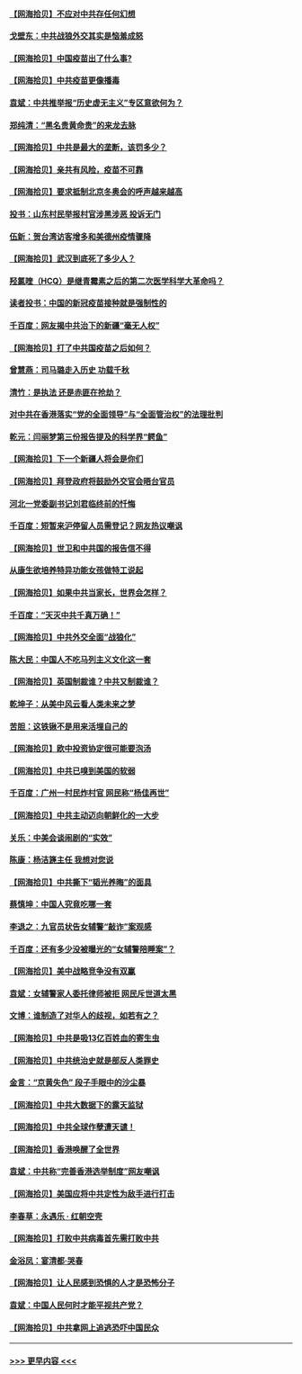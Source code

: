 #### [【网海拾贝】不应对中共存任何幻想](../pages/nsc993/n12881460.md?t=04151652) 
#### [戈壁东：中共战狼外交其实是恼羞成怒](../pages/nsc993/n12880392.md?t=04151652) 
#### [【网海拾贝】中国疫苗出了什么事?](../pages/nsc993/n12879124.md?t=04151652) 
#### [【网海拾贝】中共疫苗更像播毒](../pages/nsc993/n12876631.md?t=04151652) 
#### [袁斌：中共推举报“历史虚无主义”专区意欲何为？](../pages/nsc993/n12876530.md?t=04151652) 
#### [郑纯清：“黑名贵黄命贵”的来龙去脉](../pages/nsc993/n12875589.md?t=04151652) 
#### [【网海拾贝】中共是最大的垄断，该罚多少？](../pages/nsc993/n12874006.md?t=04151652) 
#### [【网海拾贝】亲共有风险，疫苗不可靠](../pages/nsc993/n12872224.md?t=04151652) 
#### [【网海拾贝】要求抵制北京冬奥会的呼声越来越高](../pages/nsc993/n12868962.md?t=04151652) 
#### [投书：山东村民举报村官涉黑涉恶 投诉无门](../pages/nsc993/n12869726.md?t=04151652) 
#### [伍新：贺台湾访客增多和美德州疫情骤降](../pages/nsc993/n12865651.md?t=04151652) 
#### [【网海拾贝】武汉到底死了多少人？](../pages/nsc993/n12863707.md?t=04151652) 
#### [羟氯喹（HCQ）是继青霉素之后的第二次医学科学大革命吗？](../pages/nsc993/n12638564.md?t=04151652) 
#### [读者投书：中国的新冠疫苗接种就是强制性的](../pages/nsc993/n12859932.md?t=04151652) 
#### [千百度：网友揭中共治下的新疆“毫无人权”](../pages/nsc993/n12858385.md?t=04151652) 
#### [【网海拾贝】打了中共国疫苗之后如何？](../pages/nsc993/n12857866.md?t=04151652) 
#### [曾慧燕：司马璐走入历史 功载千秋](../pages/nsc993/n12856996.md?t=04151652) 
#### [清竹：是执法 还是赤匪在抢劫？](../pages/nsc993/n12856952.md?t=04151652) 
#### [对中共在香港落实“党的全面领导”与“全面管治权”的法理批判](../pages/nsc993/n12856929.md?t=04151652) 
#### [乾元：闫丽梦第三份报告提及的科学界“鳄鱼”](../pages/nsc993/n12855985.md?t=04151652) 
#### [【网海拾贝】下一个新疆人将会是你们](../pages/nsc993/n12855864.md?t=04151652) 
#### [【网海拾贝】拜登政府将鼓励外交官会晤台官员](../pages/nsc993/n12853615.md?t=04151652) 
#### [河北一党委副书记刘君临终前的忏悔](../pages/nsc993/n12849420.md?t=04151652) 
#### [千百度：短暂来沪停留人员需登记？网友热议嘲讽](../pages/nsc993/n12853497.md?t=04151652) 
#### [【网海拾贝】世卫和中共国的报告信不得](../pages/nsc993/n12850902.md?t=04151652) 
#### [从康生欲培养特异功能女孩做特工说起](../pages/nsc993/n12849289.md?t=04151652) 
#### [【网海拾贝】如果中共当家长，世界会怎样？](../pages/nsc993/n12848436.md?t=04151652) 
#### [千百度：“天灭中共千真万确！”](../pages/nsc993/n12845659.md?t=04151652) 
#### [【网海拾贝】中共外交全面“战狼化”](../pages/nsc993/n12845607.md?t=04151652) 
#### [陈大民：中国人不吃马列主义文化这一套](../pages/nsc993/n12842496.md?t=04151652) 
#### [【网海拾贝】英国制裁谁？中共又制裁谁？](../pages/nsc993/n12840909.md?t=04151652) 
#### [乾坤子：从美中风云看人类未来之梦](../pages/nsc993/n12840590.md?t=04151652) 
#### [苦胆：这铁锹不是用来活埋自己的](../pages/nsc993/n12839512.md?t=04151652) 
#### [【网海拾贝】欧中投资协定很可能要泡汤](../pages/nsc993/n12835122.md?t=04151652) 
#### [【网海拾贝】中共已嗅到美国的软弱](../pages/nsc993/n12832411.md?t=04151652) 
#### [千百度：广州一村民炸村官 网民称“杨佳再世”](../pages/nsc993/n12832380.md?t=04151652) 
#### [【网海拾贝】中共主动迈向朝鲜化的一大步](../pages/nsc993/n12829887.md?t=04151652) 
#### [关乐：中美会谈闹剧的“实效”](../pages/nsc993/n12826698.md?t=04151652) 
#### [陈康：杨洁篪主任  我想对您说](../pages/nsc993/n12826609.md?t=04151652) 
#### [【网海拾贝】中共撕下“韬光养晦”的面具](../pages/nsc993/n12826459.md?t=04151652) 
#### [蔡慎坤：中国人究竟吃哪一套](../pages/nsc993/n12826010.md?t=04151652) 
#### [李退之：九官员状告女辅警“敲诈”案观感](../pages/nsc993/n12823984.md?t=04151652) 
#### [千百度：还有多少没被曝光的“女辅警陪睡案”？](../pages/nsc993/n12822136.md?t=04151652) 
#### [【网海拾贝】美中战略竞争没有双赢](../pages/nsc993/n12822105.md?t=04151652) 
#### [袁斌：女辅警家人委托律师被拒 网民斥世道太黑](../pages/nsc993/n12822004.md?t=04151652) 
#### [文博：谁制造了对华人的歧视，如若有之？](../pages/nsc993/n12821635.md?t=04151652) 
#### [【网海拾贝】中共是吸13亿百姓血的寄生虫](../pages/nsc993/n12819191.md?t=04151652) 
#### [【网海拾贝】中共统治史就是部反人类罪史](../pages/nsc993/n12816738.md?t=04151652) 
#### [金言：“京黄失色” 段子手眼中的沙尘暴](../pages/nsc993/n12815700.md?t=04151652) 
#### [【网海拾贝】中共大数据下的露天监狱](../pages/nsc993/n12811075.md?t=04151652) 
#### [【网海拾贝】中共全球作孽遭天谴！](../pages/nsc993/n12810258.md?t=04151652) 
#### [【网海拾贝】香港唤醒了全世界](../pages/nsc993/n12809100.md?t=04151652) 
#### [袁斌：中共称“完善香港选举制度”网友嘲讽](../pages/nsc993/n12808994.md?t=04151652) 
#### [【网海拾贝】美国应将中共定性为敌手进行打击](../pages/nsc993/n12806870.md?t=04151652) 
#### [李春草：永遇乐 · 红朝空壳](../pages/nsc993/n12805365.md?t=04151652) 
#### [【网海拾贝】打败中共病毒首先需打败中共](../pages/nsc993/n12803930.md?t=04151652) 
#### [金浴凤：宴清都‧哭春](../pages/nsc993/n12801601.md?t=04151652) 
#### [【网海拾贝】让人民感到恐惧的人才是恐怖分子](../pages/nsc993/n12799347.md?t=04151652) 
#### [袁斌：中国人民何时才能平视共产党？](../pages/nsc993/n12799306.md?t=04151652) 
#### [【网海拾贝】中共拿网上追逃恐吓中国民众](../pages/nsc993/n12796905.md?t=04151652) 

----
#### [ >>> 更早内容 <<< ](../indexes/nsc993-earlier.md)
